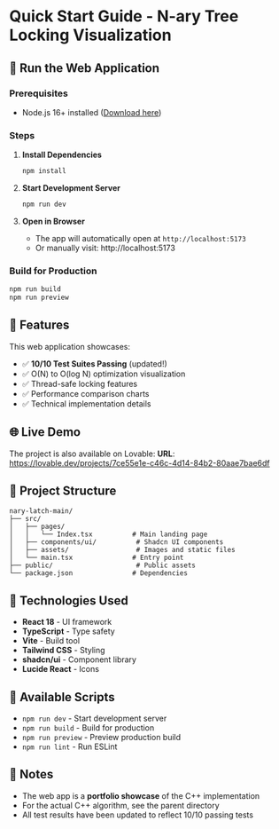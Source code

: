 # Quick Start Guide - N-ary Tree Locking Visualization

## 🚀 Run the Web Application

### Prerequisites
- Node.js 16+ installed ([Download here](https://nodejs.org/))

### Steps

1. **Install Dependencies**
   ```bash
   npm install
   ```

2. **Start Development Server**
   ```bash
   npm run dev
   ```

3. **Open in Browser**
   - The app will automatically open at `http://localhost:5173`
   - Or manually visit: http://localhost:5173

### Build for Production

```bash
npm run build
npm run preview
```

## 📱 Features

This web application showcases:
- ✅ **10/10 Test Suites Passing** (updated!)
- ✅ O(N) to O(log N) optimization visualization
- ✅ Thread-safe locking features
- ✅ Performance comparison charts
- ✅ Technical implementation details

## 🌐 Live Demo

The project is also available on Lovable:
**URL**: https://lovable.dev/projects/7ce55e1e-c46c-4d14-84b2-80aae7bae6df

## 📁 Project Structure

```
nary-latch-main/
├── src/
│   ├── pages/
│   │   └── Index.tsx          # Main landing page
│   ├── components/ui/          # Shadcn UI components
│   ├── assets/                 # Images and static files
│   └── main.tsx               # Entry point
├── public/                     # Public assets
└── package.json               # Dependencies
```

## 🎨 Technologies Used

- **React 18** - UI framework
- **TypeScript** - Type safety
- **Vite** - Build tool
- **Tailwind CSS** - Styling
- **shadcn/ui** - Component library
- **Lucide React** - Icons

## 🔧 Available Scripts

- `npm run dev` - Start development server
- `npm run build` - Build for production
- `npm run preview` - Preview production build
- `npm run lint` - Run ESLint

## 📝 Notes

- The web app is a **portfolio showcase** of the C++ implementation
- For the actual C++ algorithm, see the parent directory
- All test results have been updated to reflect 10/10 passing tests
